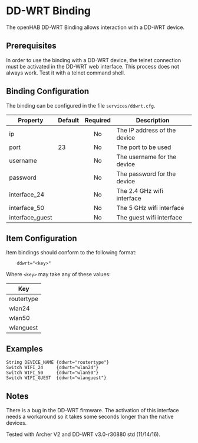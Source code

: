 # DD-WRT Binding

The openHAB DD-WRT Binding allows interaction with a DD-WRT device.


## Prerequisites

In order to use the binding with a DD-WRT device, the telnet connection must be activated in the DD-WRT web interface.
This process does not always work. Test it with a telnet command shell.


## Binding Configuration

The binding can be configured in the file `services/ddwrt.cfg`.

| Property        | Default | Required | Description                  |
|-----------------|---------|:--------:|------------------------------|
| ip              |         | No       | The IP address of the device |
| port            | 23      | No       | The port to be used          |
| username        |         | No       | The username for the device  |
| password        |         | No       | The password for the device  |
| interface_24    |         | No       | The 2.4 GHz wifi interface   |
| interface_50    |         | No       | The 5 GHz wifi interface     |
| interface_guest |         | No       | The guest wifi interface     |


## Item Configuration

Item bindings should conform to the following format:

```
    ddwrt="<key>"
```

Where `<key>` may take any of these values:

| Key        |
|------------|
| routertype |
| wlan24     |
| wlan50     |
| wlanguest  |


## Examples

    String DEVICE_NAME {ddwrt="routertype"}
    Switch WIFI_24     {ddwrt="wlan24"}
    Switch WIFI_50     {ddwrt="wlan50"}
    Switch WIFI_GUEST  {ddwrt="wlanguest"}


## Notes

There is a bug in the DD-WRT firmware. The activation of this interface needs a workaround so it takes some seconds longer than the native devices.

Tested with Archer V2 and DD-WRT v3.0-r30880 std (11/14/16).
